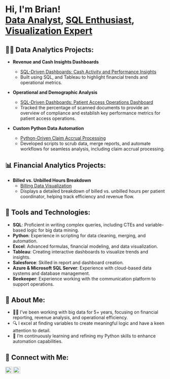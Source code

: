 <h1>Hi, I'm Brian! <br/><a href="https://github.com/yourusername">Data Analyst</a>, <a href="https://www.linkedin.com/in/yourlinkedin">SQL Enthusiast</a>, <a href="https://github.com/yourusername">Visualization Expert</a></h1>

<h2>👨‍💻 Data Analytics Projects:</h2>

- <b>Revenue and Cash Insights Dashboards</b>
  - [SQL-Driven Dashboards: Cash Activity and Performance Insights](https://github.com/BrianA-BABA/sql-and-visualization-projects)
  - Built using SQL, and Tableau to highlight financial trends and operational metrics.

- <b>Operational and Demographic Analysis</b>
  - [SQL-Driven Dashboards: Patient Access Operations Dashboard](https://github.com/BrianA-BABA/KPI-ComplianceView)
  - Tracked the percentage of scanned documents to provide an overview of compliance and establish key performance metrics for patient access operations.

- <b>Custom Python Data Automation</b>
  - [Python-Driven Claim Accrual Processing](https://github.com/BrianA-BABA/Python-Processing-Claim-Accrual)
  - Developed scripts to scrub data, merge reports, and automate workflows for seamless analysis, including claim accrual processing.

<h2>📊 Financial Analytics Projects:</h2>

- <b>Billed vs. Unbilled Hours Breakdown</b> 
  - [Billing Data Visualization](https://github.com/BrianA-BABA/billing-data-visualization)
  - Displays a detailed breakdown of billed vs. unbilled hours per patient coordinator, helping track efficiency and revenue flow.


<h2>🔧 Tools and Technologies:</h2>

- **SQL**: Proficient in writing complex queries, including CTEs and variable-based logic for big data mining.
- **Python**: Experience in scripting for data cleaning, merging, and automation.
- **Excel**: Advanced formulas, financial modeling, and data visualization.
- **Tableau**: Creating interactive dashboards to visualize trends and insights.
- **Salesforce**: Skilled in report and dashboard creation.
- **Azure & Microsoft SQL Server**: Experience with cloud-based data systems and database management.
- **Beekeeper**: Experience working with the communication platform to support operations.

<h2>🌟 About Me:</h2>

- 👨‍💻 I’ve been working with big data for 5+ years, focusing on financial reporting, revenue analysis, and operational efficiency.
- 🔍 I excel at finding variables to create meaningful logic and have a keen attention to detail.
- 🌱 I’m continuously learning and refining my Python skills to enhance automation capabilities.

<h2>🤝 Connect with Me:</h2>

[<img align="left" alt="Brian | LinkedIn" width="22px" src="https://cdn.jsdelivr.net/npm/simple-icons@v3/icons/linkedin.svg" />](https://www.linkedin.com/in/yourlinkedin)
[<img align="left" alt="Brian | GitHub" width="22px" src="https://cdn.jsdelivr.net/npm/simple-icons@v3/icons/github.svg" />](https://github.com/yourusername)

<br/>

<!--
**yourusername/yourusername** is a ✨ _special_ ✨ repository because its `README.md` appears on your GitHub profile.
-->
